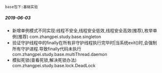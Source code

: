 ```
base包下:基础实验
```
##### 2019-06-03
* 新增单例模式不同实现:线程不安全,线程安全低效,线程安全高效(推荐),枚举单例(推荐)
com.zhangpei.study.base.singleton
* 验证守护线程中的finally在所有非守护线程执行完毕时|当系统exit()时,会强制所有守护进程.导致finally代码未执行
com.zhangpei.study.base.multiThread.daemon
* 模拟死锁(查看死锁,解决死锁办法)
com.zhangpei.study.base.lock.DeadLock
